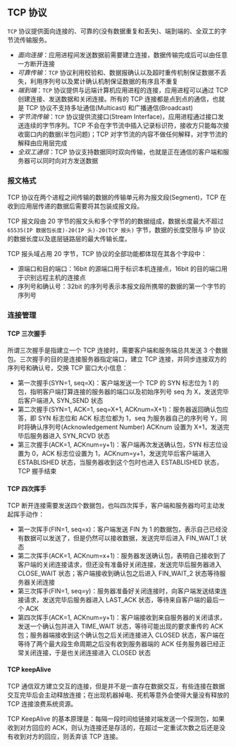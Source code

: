 ##  TCP 协议

`TCP` 协议提供面向连接的、可靠的(没有数据重复和丢失)、端到端的、全双工的字节流传输服务。

- *面向连接*：应用进程间发送数据前需要建立连接，数据传输完成后可以由任意一方断开连接
- *可靠传输*：`TCP` 协议利用校验和、数据报确认以及超时重传机制保证数据不丢失，利用序列号以及累计确认机制保证数据的有序且不重复
- *端到端*：`TCP` 协议提供与远端计算机应用进程的连接，应用进程可以通过 TCP 创建连接、发送数据和关闭连接。所有的 TCP 连接都是点到点的通信，也就是 TCP 协议不支持多址通信(Multicast) 和广播通信(Broadcast)
- *字节流传输*：`TCP` 协议提供流接口(Stream Interface)，应用进程通过接口发送连续的字节序列。TCP 不会在字节流中插入记录标识符，接收方只能每次接收窗口内的数据(半包问题)；TCP 对字节流的内容不做任何解释，对字节流的解释由应用层完成
- *全双工通信*：TCP 协议支持数据同时双向传输，也就是正在通信的客户端和服务器可以同时向对方发送数据

### 报文格式

TCP 协议在两个进程之间传输的数据的传输单元称为报文段(Segment)，TCP 在收到应用层传递的数据后需要将其包装成报文段。

TCP 报文段由 20 字节的报文头和多个字节的的数据组成，数据长度最大不超过 `65535(IP 数据包长度)-20(IP 头)-20(TCP 报头)` 字节，数据的长度受限与 IP 协议的数据长度以及底层链路层的最大传输长度。

TCP 报头域占用 20 字节，TCP 协议的全部功能都体现在其各个字段中：

- 源端口和目的端口：16bit 的源端口用于标识本机连接点，16bit 的目的端口用于识别远程主机的连接点
- 序列号和确认号：32bit 的序列号表示本报文段所携带的数据的第一个字节的序列号

### 连接管理



#### TCP 三次握手

所谓三次握手是指建立一个 TCP 连接时，需要客户端和服务端总共发送 3 个数据包。三次握手的目的是连接服务器指定端口，建立 TCP 连接，并同步连接双方的序列号和确认号，交换 TCP 窗口大小信息：

- 第一次握手(SYN=1, seq=X)：客户端发送一个 TCP 的 SYN 标志位为 1 的包，指明客户端打算连接的服务器的端口以及初始序列号 seq 为 X，发送完毕后客户端进入 SYN_SEND 状态
- 第二次握手(SYN=1, ACK=1, seq=X+1, ACKnum=X+1)：服务器返回确认包应答，即 SYN 标志位和 ACK 标志位都为 1，seq 为服务器自己的序列号 Y，同时将确认序列号(Acknowledgement Number) ACKnum 设置为 X+1，发送完毕后服务器进入 SYN_RCVD 状态
- 第三次握手(ACK=1, ACKnum=y+1)：客户端再次发送确认包，SYN 标志位设置为 0，ACK 标志位设置为 1，ACKnum=y+1，发送完毕后客户端进入 ESTABLISHED 状态，当服务器收到这个包时也进入 ESTABLISHED 状态，TCP 握手结束

#### TCP 四次挥手

TCP 断开连接需要发送四个数据包，也叫四次挥手，客户端和服务器均可主动发起挥手动作：

- 第一次挥手(FIN=1, seq=x)：客户端发送 FIN 为 1 的数据包，表示自己已经没有数据可以发送了，但是仍然可以接收数据，发送完毕后进入 FIN_WAIT_1 状态
- 第二次挥手(ACK=1, ACKnum=x+1)：服务器发送确认包，表明自己接收到了客户端的关闭连接请求，但还没有准备好关闭连接，发送完毕后服务器进入 CLOSE_WAIT 状态；客户端接收到确认包之后进入 FIN_WAIT_2 状态等待服务器关闭连接
- 第三次挥手(FIN=1, seq=y)：服务器准备好关闭连接时，向客户端发送结束连接请求，发送完毕后服务器进入 LAST_ACK 状态，等待来自客户端的最后一个 ACK
- 第四次挥手(ACK=1, ACKnum=y+1)：客户端接收到来自服务器的关闭请求，发送一个确认包并进入 TIME_WAIT 状态，等待可能出现的要求重传的 ACK 包；服务器端接收到这个确认包之后关闭连接进入 CLOSED 状态，客户端在等待了两个最大段生命周期之后没有收到服务器端的 ACK 任务服务器已经正常关闭连接，于是也关闭连接进入 CLOSED 状态

#### TCP keepAlive

TCP 通信双方建立交互的连接，但是并不是一直存在数据交互，有些连接在数据交互完毕后会主动释放连接；在出现机器掉电、死机等意外会使得大量没有释放的 TCP 连接浪费系统资源。

TCP KeepAlive 的基本原理是：每隔一段时间给链接对端发送一个探测包，如果收到对方回应的 ACK，则认为连接还是存活的，在超过一定重试次数之后还是没有收到对方的回应，则丢弃该 TCP 连接。